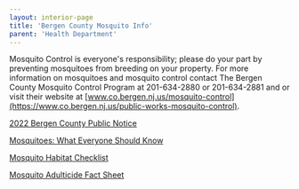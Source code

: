 ```yaml
---
layout: interior-page
title: 'Bergen County Mosquito Info'
parent: 'Health Department'
---
```


Mosquito Control is everyone's responsibility; please do your part by preventing mosquitoes from breeding on your property. For more information on mosquitoes and mosquito control contact The Bergen County Mosquito Control Program at 201-634-2880 or 201-634-2881 and or visit their website at [www.co.bergen.nj.us/mosquito-control](https://www.co.bergen.nj.us/public-works-mosquito-control).


[2022 Bergen County Public Notice](https://storage.googleapis.com/static.rutherford-nj.com/health/Mosquito/2022%20Bergen%20County%20Public%20Notice.pdf)

[Mosquitoes: What Everyone Should Know](https://storage.googleapis.com/static.rutherford-nj.com/health/Mosquito/2022%20Mosquittos%20What%20Everyone%20Should%20Know.pdf)

[Mosquito Habitat Checklist](https://storage.googleapis.com/static.rutherford-nj.com/health/Mosquito/Mosquito%20Habitat%20Checklist.pdf)

[Mosquito Adulticide Fact Sheet](https://storage.googleapis.com/static.rutherford-nj.com/health/Mosquito/2022%20Adulticide%20Fact%20Sheets%20for%20Fyfanon%2C%20Zenivex%2C%20and%20Duet.pdf)

